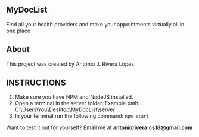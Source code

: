 ## MyDocList

Find all your health providers and make your appointments virtually all in one place

## About

This project was created by Antonio J. Rivera Lopez.

## INSTRUCTIONS

1. Make sure you have NPM and NodeJS installed.
2. Open a terminal in the server folder. Example path: C:\Users\You\Desktop\MyDocList\server
3. In your terminal run the following command: `npm start`

Want to test it out for yourself? Email me at **antoniorivera.cs18@gmail.com**
